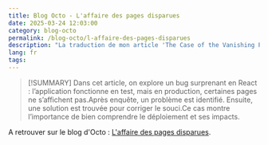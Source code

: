 ```yaml
---
title: Blog Octo - L'affaire des pages disparues
date: 2025-03-24 12:03:00
category: blog-octo
permalink: /blog-octo/l-affaire-des-pages-disparues
description: "La traduction de mon article 'The Case of the Vanishing Pages: Debugging an Elusive React Bug' sur le blog Octo."
lang: fr
tags: 
---
```


>[!SUMMARY]
>Dans cet article, on explore un bug surprenant en React : l’application fonctionne en test, mais en production, certaines pages ne s’affichent pas.Après enquête, un problème est identifié. Ensuite, une solution est trouvée pour corriger le souci.Ce cas montre l’importance de bien comprendre le déploiement et ses impacts.

A retrouver sur le blog d'Octo : [L'affaire des pages disparues](https://blog.octo.com/l'affaire-des-pages-disparues).
